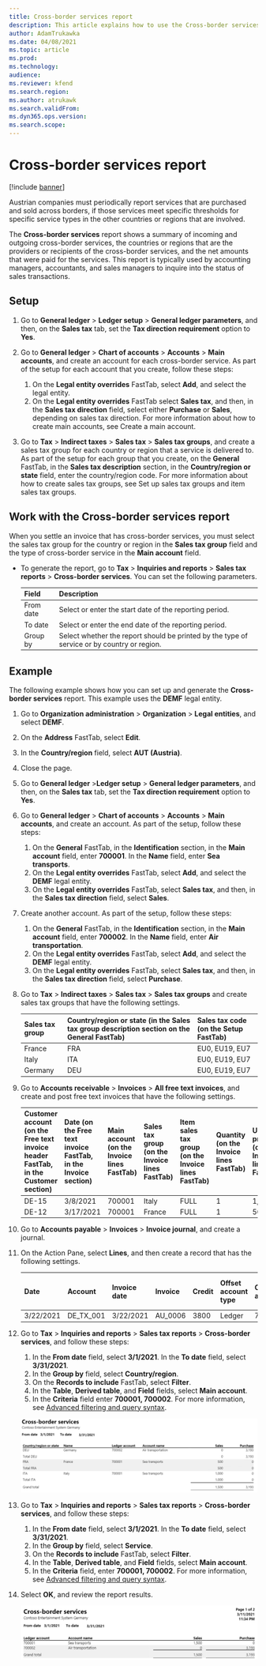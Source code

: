 ```yaml
---
title: Cross-border services report
description: This article explains how to use the Cross-border services report.
author: AdamTrukawka
ms.date: 04/08/2021
ms.topic: article
ms.prod: 
ms.technology: 
audience: 
ms.reviewer: kfend
ms.search.region: 
ms.author: atrukawk
ms.search.validFrom: 
ms.dyn365.ops.version: 
ms.search.scope: 
---
```


# Cross-border services report

[!include [banner](../../includes/banner.md)]

Austrian companies must periodically report services that are purchased and sold across borders, if those services meet specific thresholds for specific service types in the other countries or regions that are involved.

The **Cross-border services** report shows a summary of incoming and outgoing cross-border services, the countries or regions that are the providers or recipients of the cross-border services, and the net amounts that were paid for the services. This report is typically used by accounting managers, accountants, and sales managers to inquire into the status of sales transactions.

## Setup

1. Go to **General ledger** > **Ledger setup** > **General ledger parameters**, and then, on the **Sales tax** tab, set the **Tax direction requirement** option to **Yes**.
2. Go to **General ledger** > **Chart of accounts** > **Accounts** > **Main accounts**, and create an account for each cross-border service. As part of the setup for each account that you create, follow these steps:

    1. On the **Legal entity overrides** FastTab, select **Add**, and select the legal entity.
    2. On the **Legal entity overrides** FastTab select **Sales tax**, and then, in the **Sales tax direction** field, select either **Purchase** or **Sales**, depending on sales tax direction. For more information about how to create main accounts, see Create a main account.

3. Go to **Tax** > **Indirect taxes** > **Sales tax** > **Sales tax groups**, and create a sales tax group for each country or region that a service is delivered to. As part of the setup for each group that you create, on the **General** FastTab, in the **Sales tax description** section, in the **Country/region or state** field, enter the country/region code. For more information about how to create sales tax groups, see Set up sales tax groups and item sales tax groups.

## Work with the Cross-border services report

When you settle an invoice that has cross-border services, you must select the sales tax group for the country or region in the **Sales tax group** field and the type of cross-border service in the **Main account** field.

- To generate the report, go to **Tax** > **Inquiries and reports** > **Sales tax reports** > **Cross-border services**. You can set the following parameters.

   | Field | Description |
   |-------------------------|-------------------------|
   | From date | Select or enter the start date of the reporting period. |
   | To date | Select or enter the end date of the reporting period. |
   | Group by | Select whether the report should be printed by the type of service or by country or region. |

## Example

The following example shows how you can set up and generate the **Cross-border services** report. This example uses the **DEMF** legal entity.

1. Go to **Organization administration** > **Organization** > **Legal entities**, and select **DEMF**.
2. On the **Address** FastTab, select **Edit**.
3. In the **Country/region** field, select **AUT (Austria)**.
4. Close the page.
5. Go to **General ledger** >**Ledger setup** > **General ledger parameters**, and then, on the **Sales tax** tab, set the **Tax direction requirement** option to **Yes**.
6. Go to **General ledger** > **Chart of accounts** > **Accounts** > **Main accounts**, and create an account. As part of the setup, follow these steps:

    1. On the **General** FastTab, in the **Identification** section, in the **Main account** field, enter **700001**. In the **Name** field, enter **Sea transports**.
    2. On the **Legal entity overrides** FastTab, select **Add**, and select the **DEMF** legal entity.
    3. On the **Legal entity overrides** FastTab, select **Sales tax**, and then, in the **Sales tax direction** field, select **Sales**.

7. Create another account. As part of the setup, follow these steps:

    1. On the **General** FastTab, in the **Identification** section, in the **Main account** field, enter **700002**. In the **Name** field, enter **Air transportation**.
    2. On the **Legal entity overrides** FastTab, select **Add**, and select the **DEMF** legal entity.
    3. On the **Legal entity overrides** FastTab, select **Sales tax**, and then, in the **Sales tax direction** field, select **Purchase**.

8. Go to **Tax** > **Indirect taxes** > **Sales tax** > **Sales tax groups** and create sales tax groups that have the following settings.

    | Sales tax group | Country/region or state (in the Sales tax group description section on the General FastTab) | Sales tax code (on the Setup FastTab) |
    |-------------------------|-------------------------|-------------------------|
    | France | FRA | EU0, EU19, EU7 |
    | Italy | ITA | EU0, EU19, EU7 |
    | Germany | DEU | EU0, EU19, EU7 |

9. Go to **Accounts receivable** > **Invoices** > **All free text invoices**, and create and post free text invoices that have the following settings.

    | Customer account (on the Free text invoice header FastTab, in the Customer section) | Date (on the Free text invoice FastTab, in the Invoice section) | Main account (on the Invoice lines FastTab) | Sales tax group (on the Invoice lines FastTab) | Item sales tax group (on the Invoice lines FastTab) | Quantity (on the Invoice lines FastTab) | Unit price (on the Invoice lines FastTab) |
    |-------------------------|-------------------------|-------------------------|-------------------------|-------------------------|-------------------------|-------------------------|
    | DE-15 | 3/8/2021 | 700001 | Italy | FULL | 1 | 1,000 |
    | DE-12 | 3/17/2021 | 700001 | France | FULL | 1 | 500 |


10. Go to **Accounts payable** > **Invoices** > **Invoice journal**, and create a journal.
11. On the Action Pane, select **Lines**, and then create a record that has the following settings.

    | Date | Account | Invoice date | Invoice | Credit | Offset account type | Offset account | Sales tax group | Item sales tax group |
    |-------------------------|-------------------------|-------------------------|-------------------------|-------------------------|-------------------------|-------------------------|-------------------------|-------------------------|
    | 3/22/2021 | DE_TX_001 | 3/22/2021 | AU_0006 | 3800 | Ledger | 700002 | Germany | FULL |

12. Go to **Tax** > **Inquiries and reports** > **Sales tax reports** > **Cross-border services**, and follow these steps:

    1. In the **From date** field, select **3/1/2021**. In the **To date** field, select **3/31/2021**.
    2. In the **Group by** field, select **Country/region**.
    3. On the **Records to include** FastTab, select **Filter**.
    4. In the **Table**, **Derived table**, and **Field** fields, select **Main account**.     
    5. In the **Criteria** field enter **700001, 700002**. For more information, see [Advanced filtering and query  syntax](../../../fin-ops-core/fin-ops/get-started/advanced-filtering-query-options.md).

    ![cross-border-services-report-country.](../media/emea-aut-cross-border-services-report-country-region.png)

14. Go to **Tax** > **Inquiries and reports** > **Sales tax reports** > **Cross-border services**, and follow these steps:

    1. In the **From date** field, select **3/1/2021**. In the **To date** field, select **3/31/2021**.
    2. In the **Group by** field, select **Service**.
    3. On the **Records to include** FastTab, select **Filter**.
    4. In the **Table**, **Derived table**, and **Field** fields, select **Main account**.
    5. In the **Criteria** field, enter **700001, 700002**. For more information, see [Advanced filtering and query syntax](../../../fin-ops-core/fin-ops/get-started/advanced-filtering-query-options.md).

15. Select **OK**, and review the report results.

    ![cross-border-services-report-service.](../media/emea-aut-cross-border-services-report-service.png)
